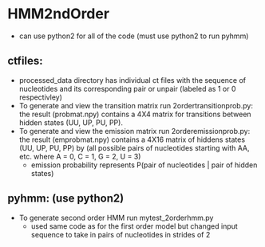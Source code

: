 # HMM2ndOrder
- can use python2 for all of the code (must use python2 to run pyhmm)

## ctfiles: 
- processed_data directory has individual ct files with the sequence of nucleotides and its corresponding pair or unpair (labeled as 1 or 0 respectivley)
- To generate and view the transition matrix run 2ordertransitionprob.py: the result (probmat.npy) contains a 4X4 matrix for transitions between hidden states (UU, UP, PU, PP).
- To generate and view the emission matrix run 2orderemissionprob.py: the result (emprobmat.npy) contains a 4X16 matrix of hiddens states (UU, UP, PU, PP) by (all possible pairs of nucleotides starting with AA, etc. where A = 0, C = 1, G = 2, U = 3)
  - emission probability represents P(pair of nucleotides | pair of hidden states)
## pyhmm: (use python2)
- To generate second order HMM run mytest_2orderhmm.py
  - used same code as for the first order model but changed input sequence to take in pairs of nucleotides in strides of 2
